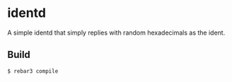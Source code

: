 identd
=====

A simple identd that simply replies with random hexadecimals as the ident.

Build
-----

    $ rebar3 compile
